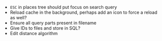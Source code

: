 * `ESC` in places tree should put focus on search query
* Reload cache in the background, perhaps add an icon to force a reload as well?
* Ensure all query parts present in filename
* Give IDs to files and store in SQL?
* Edit distance algorithm
